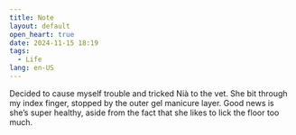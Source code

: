 ```yaml
---
title: Note
layout: default
open_heart: true
date: 2024-11-15 18:19
tags: 
  - Life
lang: en-US
---
```


Decided to cause myself trouble and tricked Nià to the vet. She bit through my index finger, stopped by the outer gel manicure layer. Good news is she’s super healthy, aside from the fact that she likes to  lick the floor too much.
